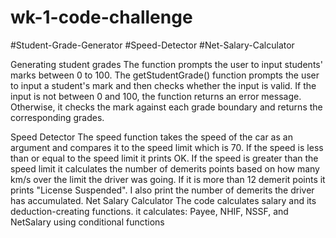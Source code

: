 # wk-1-code-challenge
#Student-Grade-Generator
#Speed-Detector
#Net-Salary-Calculator



Generating student grades
The function prompts the user to input students' marks between 0 to 100. The getStudentGrade() function prompts the user to input a student's mark and then checks whether the input is valid. If the input is not between 0 and 100, the function returns an error message. Otherwise, it checks the mark against each grade boundary and returns the corresponding grades.

Speed Detector
The speed function takes the speed of the car as an argument and compares it to the speed limit which is 70. If the speed is less than or equal to the speed limit it prints OK. If the speed is greater than the speed limit it calculates the number of demerits points based on how many km/s over the limit the driver was going. If it is more than 12 demerit points it prints  "License Suspended". I also print the number of demerits the driver has accumulated.
Net Salary Calculator
The code calculates salary and its deduction-creating functions. it calculates: Payee, NHIF, NSSF, and NetSalary using conditional functions

